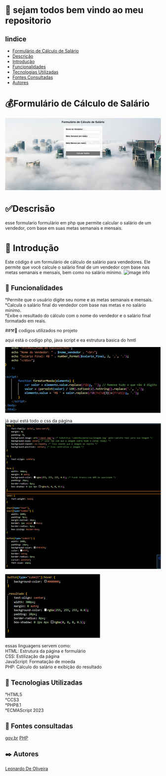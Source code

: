 # 🚀 sejam todos bem vindo ao meu repositorio 


## Iindice
   - [Formulário de Cálculo de Salário](#formul%C3%A1rio-de-c%C3%A1lculo-de-sal%C3%A1rio)  
   - [Descrição](#descris%C3%A3o)  
   - [Introdução](#introdu%C3%A7%C3%A3o)  
   - [Funcionalidades](#funcionalidades)  
   - [Tecnologias Utilizadas](#tecnologias-utilizadas)  
   - [Fontes Consultadas](#fontes-consultadas)  
   - [Autores](#autores)  

# 💰Formulário de Cálculo de Salário
![image info](img/image-capa.png)

# ✅Descrisão 
   esse formulario formulário em php que permite calcular o salário de um vendedor, com base em suas metas semanais e mensais.
# 📃 Introdução
   Este código é um formulário de cálculo de salário para vendedores. Ele permite que você calcule o salário final de um vendedor com base nas metas semanais e mensais, bem como no salário mínimo.
   ![image info](img/video.gif)   
   
## 🔧 Funcionalidades
   °Permite que o usuário digite seu nome e as metas semanais e mensais.   
   °Calcula o salário final do vendedor com base nas metas e no salário mínimo.   
   °Exibe o resultado do cálculo com o nome do vendedor e o salário final formatado em reais.

##⚒📖 codigos utilizados no projeto

   aqui está o codigo php, java script e ea estrutura basica do hmtl

   ![img info](img/pt2-php.png)

   já aqui está todo o css da página
   ![img info](img/pt1-css.png)

   ![img info](img/pt2-css.png)

   essas linguagens servem como:   
   HTML: Estrutura da página e formulário   
   CSS: Estilização da página   
   JavaScript: Formatação de moeda   
   PHP: Cálculo do salário e exibição do resultado   

## 📌 Tecnologias Utilizadas
   °HTML5    
   °CCS3   
   °PHP8.1   
   °ECMAScript 2023   

## 🔎 Fontes consultadas
   [gov.br](https://www.gov.br/planalto/pt-br/acompanhe-o-planalto/noticias/2023/12/salario-minimo-de-2024-tera-ganho-real-e-crescera-3pp-alem-dos-3-85-da-inflacao)
   [PHP](https://www.php.net/)  
   
## ✒️ Autores
[Leonardo De Oliveira](https://github.com/leoOliveiraBR)  
